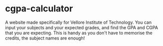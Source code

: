 # cgpa-calculator

A website made specifically for Vellore Institute of Technology. You can input your subjects and your expected grades, and find the GPA and CGPA that you are expecting. This is handy as you don't have to memorise the credits, the subject names are enough!
